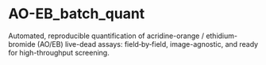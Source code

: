 # AO-EB_batch_quant
Automated, reproducible quantification of acridine-orange / ethidium-bromide (AO/EB) live-dead assays: field‐by‐field, image-agnostic, and ready for high-throughput screening.
